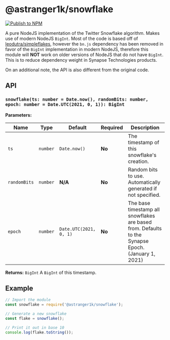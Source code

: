 # @astranger1k/snowflake
[![Publish to NPM](https://github.com/Spherix-Technologies/snowflake/actions/workflows/main.yml/badge.svg)](https://github.com/Spherix-Technologies/snowflake/actions/workflows/main.yml)


A pure NodeJS implementation of the Twitter Snowflake
algorithm. Makes use of modern NodeJS `BigInt`. Most
of the code is based off of [leodutra/simpleflakes](https://github.com/leodutra/simpleflakes),
however the `bn.js` dependency has been removed in
favor of the `BigInt` implementation in modern NodeJS,
therefore this module will **NOT** work on older
versions of NodeJS that do not have `BigInt`. This is
to reduce dependency weight in Synapse Technologies
products.

On an additional note, the API is also different from
the original code.

## API
### `snowflake(ts: number = Date.now(), randomBits: number, epoch: number = Date.UTC(2021, 0, 1)): BigInt`
**Parameters:**

| Name         | Type     | Default                | Required | Description                                                                                        |
| ------------ | -------- | ---------------------- | -------- | -------------------------------------------------------------------------------------------------- |
| `ts`         | `number` | `Date.now()`           | **No**   | The timestamp of this snowflake's creation.                                                        |
| `randomBits` | `number` | **N/A**                | **No**   | Random bits to use. Automatically generated if not specified.                                      |
| `epoch`      | `number` | `Date.UTC(2021, 0, 1)` | **No**   | The base timestamp all snowflakes are based from. Defaults to the Synapse Epoch. (January 1, 2021) |

**Returns:** `BigInt` A `BigInt` of this timestamp.

## Example

```js
// Import the module
const snowflake = require('@astranger1k/snowflake');

// Generate a new snowflake
const flake = snowflake();

// Print it out in base 10
console.log(flake.toString());
```
